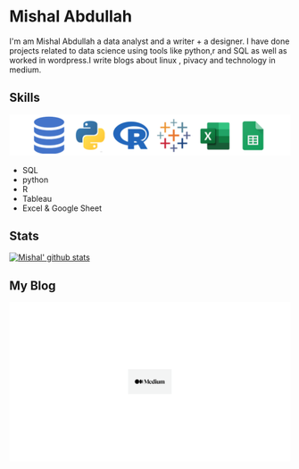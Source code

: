 # Mishal Abdullah

I'm am Mishal Abdullah a data analyst and a writer + a designer. I have done projects related to data science using tools like python,r and SQL as well as worked in  wordpress.I write blogs  about linux , pivacy and technology in medium.

## Skills
![skills](skills.png) 

- SQL
- python
- R
- Tableau
- Excel & Google Sheet

## Stats
[![Mishal' github stats](https://github-readme-stats.vercel.app/api?username=Mishalabdullah)](https://github.com/Mishalabdullah/github-readme-stats)

##  My Blog
[![button](medium.png)](	https://medium.com/@Prinux)

<!-- 
-->
